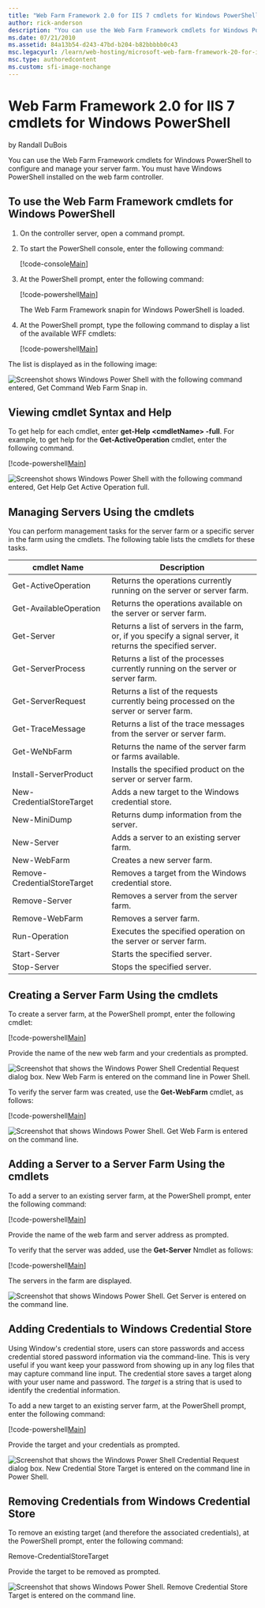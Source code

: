 ```yaml
---
title: "Web Farm Framework 2.0 for IIS 7 cmdlets for Windows PowerShell"
author: rick-anderson
description: "You can use the Web Farm Framework cmdlets for Windows PowerShell to configure and manage your server farm. You must have Windows PowerShell installed on the..."
ms.date: 07/21/2010
ms.assetid: 84a13b54-d243-47bd-b204-b82bbbbb0c43
msc.legacyurl: /learn/web-hosting/microsoft-web-farm-framework-20-for-iis-7/web-farm-framework-20-for-iis-cmdlets-for-windows-powershell
msc.type: authoredcontent
ms.custom: sfi-image-nochange
---
```

# Web Farm Framework 2.0 for IIS 7 cmdlets for Windows PowerShell

by Randall DuBois

You can use the Web Farm Framework cmdlets for Windows PowerShell to configure and manage your server farm. You must have Windows PowerShell installed on the web farm controller.

## To use the Web Farm Framework cmdlets for Windows PowerShell

1. On the controller server, open a command prompt.
2. To start the PowerShell console, enter the following command:

   [!code-console[Main](web-farm-framework-20-for-iis-cmdlets-for-windows-powershell/samples/sample1.cmd)]
3. At the PowerShell prompt, enter the following command:

   [!code-powershell[Main](web-farm-framework-20-for-iis-cmdlets-for-windows-powershell/samples/sample2.ps1)]

   The Web Farm Framework snapin for Windows PowerShell is loaded.
4. At the PowerShell prompt, type the following command to display a list of the available WFF cmdlets:

   [!code-powershell[Main](web-farm-framework-20-for-iis-cmdlets-for-windows-powershell/samples/sample3.ps1)]

The list is displayed as in the following image:

![Screenshot shows Windows Power Shell with the following command entered, Get Command Web Farm Snap in.](web-farm-framework-20-for-iis-cmdlets-for-windows-powershell/_static/image1.png)

## Viewing cmdlet Syntax and Help

To get help for each cmdlet, enter **get-Help &lt;cmdletName&gt; -full**. For example, to get help for the **Get-ActiveOperation** cmdlet, enter the following command.

[!code-powershell[Main](web-farm-framework-20-for-iis-cmdlets-for-windows-powershell/samples/sample4.ps1)]

![Screenshot shows Windows Power Shell with the following command entered, Get Help Get Active Operation full.](web-farm-framework-20-for-iis-cmdlets-for-windows-powershell/_static/image3.png)

## Managing Servers Using the cmdlets

You can perform management tasks for the server farm or a specific server in the farm using the cmdlets. The following table lists the cmdlets for these tasks.

| cmdlet Name | Description |
| --- | --- |
| Get-ActiveOperation | Returns the operations currently running on the server or server farm. |
| Get-AvailableOperation | Returns the operations available on the server or server farm. |
| Get-Server | Returns a list of servers in the farm, or, if you specify a signal server, it returns the specified server. |
| Get-ServerProcess | Returns a list of the processes currently running on the server or server farm. |
| Get-ServerRequest | Returns a list of the requests currently being processed on the server or server farm. |
| Get-TraceMessage | Returns a list of the trace messages from the server or server farm. |
| Get-WeNbFarm | Returns the name of the server farm or farms available. |
| Install-ServerProduct | Installs the specified product on the server or server farm. |
| New-CredentialStoreTarget | Adds a new target to the Windows credential store. |
| New-MiniDump | Returns dump information from the server. |
| New-Server | Adds a server to an existing server farm. |
| New-WebFarm | Creates a new server farm. |
| Remove-CredentialStoreTarget | Removes a target from the Windows credential store. |
| Remove-Server | Removes a server from the server farm. |
| Remove-WebFarm | Removes a server farm. |
| Run-Operation | Executes the specified operation on the server or server farm. |
| Start-Server | Starts the specified server. |
| Stop-Server | Stops the specified server. |

## Creating a Server Farm Using the cmdlets

To create a server farm, at the PowerShell prompt, enter the following cmdlet:

[!code-powershell[Main](web-farm-framework-20-for-iis-cmdlets-for-windows-powershell/samples/sample5.ps1)]

Provide the name of the new web farm and your credentials as prompted.

![Screenshot that shows the Windows Power Shell Credential Request dialog box. New Web Farm is entered on the command line in Power Shell.](web-farm-framework-20-for-iis-cmdlets-for-windows-powershell/_static/image5.png)

To verify the server farm was created, use the **Get-WebFarm** cmdlet, as follows:

[!code-powershell[Main](web-farm-framework-20-for-iis-cmdlets-for-windows-powershell/samples/sample6.ps1)]

![Screenshot that shows Windows Power Shell. Get Web Farm is entered on the command line.](web-farm-framework-20-for-iis-cmdlets-for-windows-powershell/_static/image7.png)

## Adding a Server to a Server Farm Using the cmdlets

To add a server to an existing server farm, at the PowerShell prompt, enter the following command:

[!code-powershell[Main](web-farm-framework-20-for-iis-cmdlets-for-windows-powershell/samples/sample7.ps1)]

Provide the name of the web farm and server address as prompted.

To verify that the server was added, use the **Get-Server** Nmdlet as follows:

[!code-powershell[Main](web-farm-framework-20-for-iis-cmdlets-for-windows-powershell/samples/sample8.ps1)]

The servers in the farm are displayed.

![Screenshot that shows Windows Power Shell. Get Server is entered on the command line.](web-farm-framework-20-for-iis-cmdlets-for-windows-powershell/_static/image9.png)

## Adding Credentials to Windows Credential Store

Using Window's credential store, users can store passwords and access credential stored password information via the command-line. This is very useful if you want keep your password from showing up in any log files that may capture command line input. The credential store saves a target along with your user name and password. The *target* is a string that is used to identify the credential information.

To add a new target to an existing server farm, at the PowerShell prompt, enter the following command:

[!code-powershell[Main](web-farm-framework-20-for-iis-cmdlets-for-windows-powershell/samples/sample9.ps1)]

Provide the target and your credentials as prompted.

![Screenshot that shows the Windows Power Shell Credential Request dialog box. New Credential Store Target is entered on the command line in Power Shell.](web-farm-framework-20-for-iis-cmdlets-for-windows-powershell/_static/image11.png)

## Removing Credentials from Windows Credential Store

To remove an existing target (and therefore the associated credentials), at the PowerShell prompt, enter the following command:

Remove-CredentialStoreTarget

Provide the target to be removed as prompted.

![Screenshot that shows Windows Power Shell. Remove Credential Store Target is entered on the command line.](web-farm-framework-20-for-iis-cmdlets-for-windows-powershell/_static/image13.png)

